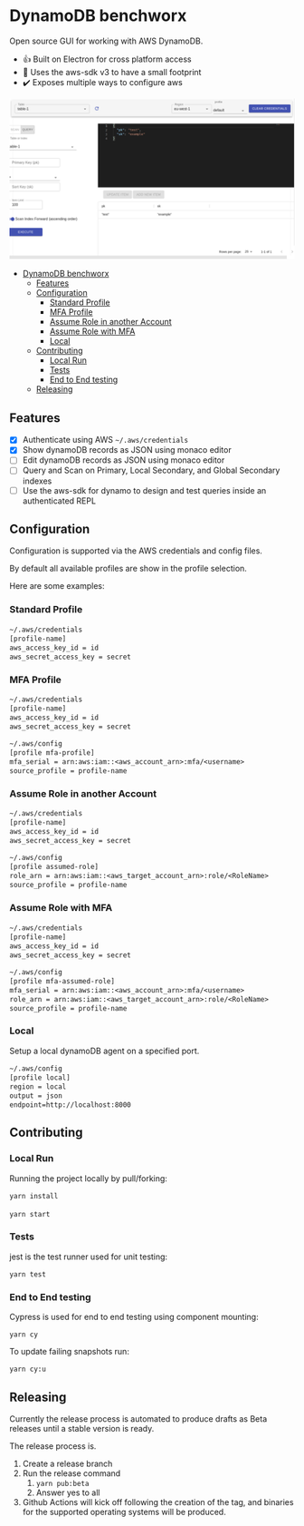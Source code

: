 # DynamoDB benchworx

Open source GUI for working with AWS DynamoDB.

- 👍 Built on Electron for cross platform access
- 🚀 Uses the aws-sdk v3 to have a small footprint
- ✔️ Exposes multiple ways to configure aws

![User interface with tables and items](cypress/snapshots/end-to-end/index.spec.tsx/latest.snap.png)

- [DynamoDB benchworx](#dynamodb-benchworx)
  - [Features](#features)
  - [Configuration](#configuration)
    - [Standard Profile](#standard-profile)
    - [MFA Profile](#mfa-profile)
    - [Assume Role in another Account](#assume-role-in-another-account)
    - [Assume Role with MFA](#assume-role-with-mfa)
    - [Local](#local)
  - [Contributing](#contributing)
    - [Local Run](#local-run)
    - [Tests](#tests)
    - [End to End testing](#end-to-end-testing)
  - [Releasing](#releasing)

## Features

- [x] Authenticate using AWS `~/.aws/credentials`
- [x] Show dynamoDB records as JSON using monaco editor
- [ ] Edit dynamoDB records as JSON using monaco editor
- [ ] Query and Scan on Primary, Local Secondary, and Global Secondary indexes
- [ ] Use the aws-sdk for dynamo to design and test queries inside an authenticated REPL

## Configuration

Configuration is supported via the AWS credentials and config files.

By default all available profiles are show in the profile selection.

Here are some examples:

### Standard Profile

```
~/.aws/credentials
[profile-name]
aws_access_key_id = id
aws_secret_access_key = secret
```

### MFA Profile

```
~/.aws/credentials
[profile-name]
aws_access_key_id = id
aws_secret_access_key = secret
```

```
~/.aws/config
[profile mfa-profile]
mfa_serial = arn:aws:iam::<aws_account_arn>:mfa/<username>
source_profile = profile-name
```

### Assume Role in another Account

```
~/.aws/credentials
[profile-name]
aws_access_key_id = id
aws_secret_access_key = secret
```

```
~/.aws/config
[profile assumed-role]
role_arn = arn:aws:iam::<aws_target_account_arn>:role/<RoleName>
source_profile = profile-name
```

### Assume Role with MFA

```
~/.aws/credentials
[profile-name]
aws_access_key_id = id
aws_secret_access_key = secret
```

```
~/.aws/config
[profile mfa-assumed-role]
mfa_serial = arn:aws:iam::<aws_account_arn>:mfa/<username>
role_arn = arn:aws:iam::<aws_target_account_arn>:role/<RoleName>
source_profile = profile-name
```

### Local

Setup a local dynamoDB agent on a specified port.

```
~/.aws/config
[profile local]
region = local
output = json
endpoint=http://localhost:8000
```

## Contributing

### Local Run

Running the project locally by pull/forking:

```
yarn install

yarn start
```

### Tests

jest is the test runner used for unit testing:

```
yarn test

```

### End to End testing

Cypress is used for end to end testing using component mounting:

```
yarn cy
```

To update failing snapshots run:

```
yarn cy:u
```

## Releasing

Currently the release process is automated to produce drafts as Beta releases until a stable version is ready.

The release process is.

1. Create a release branch
2. Run the release command
   1. `yarn pub:beta`
   2. Answer yes to all
3. Github Actions will kick off following the creation of the tag, and binaries for the supported operating systems will be produced.
